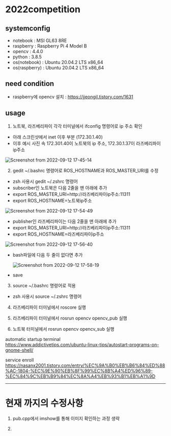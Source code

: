 # 2022competition

## systemconfig
* notebook : MSI GL63 8RE
* raspberry : Raspberry Pi 4 Model B
* opencv : 4.4.0
* python : 3.8.5
* os(notebook) : Ubuntu 20.04.2 LTS x86_64
* os(raspberry) : Ubuntu 20.04.2 LTS x86_64

## need condition
* raspberry에 opencv 설치 : https://jjeongil.tistory.com/1631
  
## usage
1. 노트북, 라즈베리파이 각각 터미널에서 ifconfig 명령어로 ip 주소 확인
  * 아래 스크린샷에서 inet 이후 부분 (172.30.1.40)
  * 이후 예시 사진 속 172.301.40이 노트북의 ip 주소, 172.30.1.37이 라즈베리파이 ip주소

![Screenshot from 2022-09-12 17-45-14](https://user-images.githubusercontent.com/52230120/189611200-3ce63097-04f4-44eb-8d5a-1e6ba4b1f258.png)

2. gedit ~/.bashrc 명령어로 ROS_HOSTNAME과 ROS_MASTER_URI를 수정
  * zsh 사용시 gedit ~/.zshrc 명령어
  * subscriber인 노트북은 다음 2줄을 맨 아래에 추가
  * export ROS_MASTER_URI=http://라즈베리파이ip주소:11311
  * export ROS_HOSTNAME=노트북ip주소
  
![Screenshot from 2022-09-12 17-54-49](https://user-images.githubusercontent.com/52230120/189613222-004482e1-9530-465f-9834-9b55d1205bf3.png)

  * publisher인 라즈베리파이는 다음 2줄을 맨 아래에 추가
  * export ROS_MASTER_URI=http://라즈베리파이ip주소:11311
  * export ROS_HOSTNAME=라즈베리파이ip주소
   
![Screenshot from 2022-09-12 17-56-40](https://user-images.githubusercontent.com/52230120/189613599-ca9642d9-e130-4d62-91ef-2ab242a373a1.png)
  
  * bash파일에 다음 두 줄이 없다면 추가
  
    ![Screenshot from 2022-09-12 17-58-19](https://user-images.githubusercontent.com/52230120/189613983-b4ee9f6a-fbb8-4ae2-98cf-82e7d8451a36.png)

  * save

3. source ~/.bashrc 명령어로 적용
  * zsh 사용시 source ~/.zshrc 명령어
 
4. 라즈베리파이 터미널에서 roscore 실행

5. 라즈베리파이 터미널에서 rosrun opencv opencv_pub 실행

6. 노트북 터미널에서 rosrun opencv opencv_sub 실행


automatic startup terminal  
https://www.addictivetips.com/ubuntu-linux-tips/autostart-programs-on-gnome-shell/

service enroll  
https://nasanx2001.tistory.com/entry/%EC%9A%B0%EB%B6%84%ED%88%AC-1804-%EC%9E%90%EB%8F%99%EC%8B%A4%ED%96%89-%EC%84%9C%EB%B9%84%EC%8A%A4%EB%93%B1%EB%A1%9D  

-------------------------------------------------------------------
# 현재 까지의 수정사항

1. pub.cpp에서 imshow를 통해 이미지 확인하는 과정 생략

2. 
